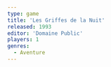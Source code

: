 ```yaml
---
type: game
title: 'Les Griffes de la Nuit'
released: 1993
editor: 'Domaine Public'
players: 1
genres:
  - Aventure
---
```

